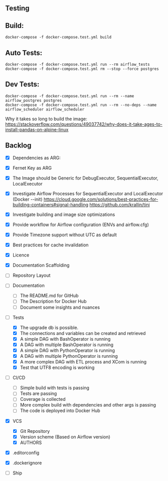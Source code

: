 Testing
------

## Build:
```shell script
docker-compose -f docker-compose.test.yml build
```

## Auto Tests:
```shell script
docker-compose -f docker-compose.test.yml run --rm airflow_tests
docker-compose -f docker-compose.test.yml rm --stop --force postgres
```

## Dev Tests:
```shell script
docker-compose -f docker-compose.test.yml run --rm --name airflow_postgres postgres
docker-compose -f docker-compose.test.yml run --rm --no-deps --name airflow_scheduler airflow_scheduler

```

Why it takes so long to build the image: https://stackoverflow.com/questions/49037742/why-does-it-take-ages-to-install-pandas-on-alpine-linux

Backlog
-------
- [X] Dependencies as ARG:

- [X] Fernet Key as ARG

- [X] The Image should be Generic for DebugExecutor, SequentialExecutor, LocalExecutor

- [X] Investigate Airflow Processes for SequentialExecutor and LocalExecutor (Docker --init)
https://cloud.google.com/solutions/best-practices-for-building-containers#signal-handling
https://github.com/krallin/tini

- [X] Investigate building and image size optimizations

- [X] Provide workflow for Airflow configuration (ENVs and airflow.cfg)

- [X] Provide Timezone support without UTC as default

- [X] Best practices for cache invalidation

- [X] Licence

- [X] Documentation Scaffolding

- [ ] Repository Layout

- [ ] Documentation
    - [ ] The README.md for GitHub
    - [ ] The Description for Docker Hub
    - [ ] Document some insights and nuances

- [ ] Tests
    - [X] The upgrade db is possible.
    - [X] The connections and variables can be created and retrieved
    - [X] A simple DAG with BashOperator is running
    - [X] A DAG with multiple BashOperator is running
    - [X] A simple DAG with PythonOperator is running
    - [X] A DAG with multiple PythonOperator is running
    - [X] A more complex DAG with ETL process and XCom is running
    - [X] Test that UTF8 encoding is working

- [ ] CI/CD
    - [ ] Simple build with tests is passing
    - [ ] Tests are passing
    - [ ] Coverage is collected
    - [ ] More complex build with dependencies and other args is passing
    - [ ] The code is deployed into Docker Hub

- [X] VCS
    - [X] Git Repository
    - [X] Version scheme (Based on Airflow version)
    - [X] AUTHORS

- [X] .editorconfig

- [X] .dockerignore

- [ ] Ship
